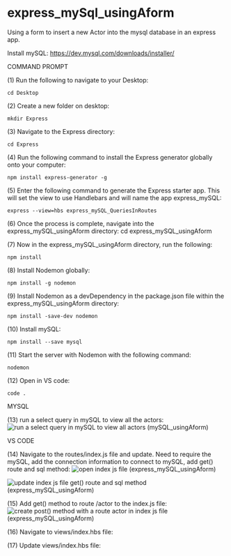 # express_mySql_usingAform
Using a form to insert a new Actor into the mysql database in an express app.

Install mySQL: https://dev.mysql.com/downloads/installer/ 

COMMAND PROMPT

(1) Run the following to navigate to your Desktop: 

    cd Desktop

(2) Create a new folder on desktop: 

    mkdir Express

(3) Navigate to the Express directory: 

    cd Express

(4) Run the following command to install the Express generator globally onto your computer: 

    npm install express-generator -g

(5) Enter the following command to generate the Express starter app. This will set the view to use Handlebars and will name the app express_mySQL: 

    express --view=hbs express_mySQL_QueriesInRoutes

(6) Once the process is complete, navigate into the express_mySQL_usingAform directory: 
   cd express_mySQL_usingAform 

(7) Now in the express_mySQL_usingAform directory, run the following: 

    npm install

(8) Install Nodemon globally: 

    npm install -g nodemon
    
(9) Install Nodemon as a devDependency in the package.json file within the express_mySQL_usingAform directory:

    npm install -save-dev nodemon
    
(10) Install mySQL:

    npm install --save mysql

(11) Start the server with Nodemon with the following command: 

    nodemon

(12) Open in VS code:

    code . 

MYSQL

(13) run a select query in mySQL to view all the actors:  ![run a select query in mySQL to view all actors (mySQL_usingAform)](https://user-images.githubusercontent.com/35668707/68001251-8f9b8d80-fc20-11e9-83d7-92380394e4a1.JPG)


VS CODE

(14) Navigate to the routes/index.js file and update. Need to require the mySQL, add the connection information to connect to mySQL, add get() route and sql method: ![open index js file (express_mySQL_usingAform)](https://user-images.githubusercontent.com/35668707/68001142-097f4700-fc20-11e9-84fe-7ed4d2bd4905.JPG)

![update index js file get() route and sql method (express_mySQL_usingAform)](https://user-images.githubusercontent.com/35668707/68001206-60851c00-fc20-11e9-829c-4f9ad4871af1.JPG)

(15) Add get() method to route /actor to the index.js file: ![create post() method with a route actor in index js file (express_mySQL_usingAform)](https://user-images.githubusercontent.com/35668707/68001388-1fd9d280-fc21-11e9-9910-3daf350d52fa.JPG)


(16) Navigate to views/index.hbs file: 

(17) Update views/index.hbs file: 
